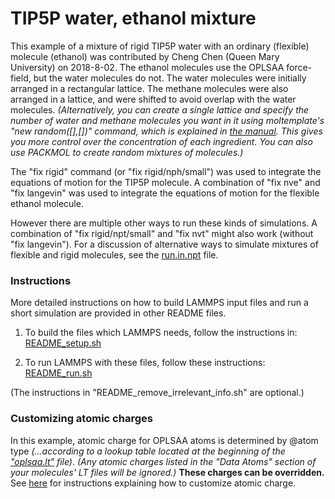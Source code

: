 TIP5P water, ethanol mixture
====================
This example of a mixture of rigid TIP5P water with an ordinary (flexible) molecule (ethanol) was contributed by Cheng Chen (Queen Mary University) on 2018-8-02.  The ethanol molecules use the OPLSAA force-field, but the water molecules do not.  The water molecules were initially arranged in a rectangular lattice.  The methane molecules were also arranged in a lattice, and were shifted to avoid overlap with the water molecules.  *(Alternatively, you can create a single lattice and specify the number of water and methane molecules you want in it using moltemplate's "new random([],[])" command, which is explained in [the manual](https://moltemplate.org/doc/moltemplate_manual.pdf#subsubsection.8.9.1).  This gives you more control over the concentration of each ingredient.  You can also use PACKMOL to create random mixtures of molecules.)*

The "fix rigid" command (or "fix rigid/nph/small") was used to integrate the equations of motion for the TIP5P molecule.  A combination of "fix nve" and "fix langevin" was used to integrate the equations of motion for the flexible ethanol molecule.

However there are multiple other ways to run these kinds of simulations.  A combination of "fix rigid/npt/small" and "fix nvt" might also work (without "fix langevin").  For a discussion of alternative ways to simulate mixtures of flexible and rigid molecules, see the [run.in.npt](run.in.npt) file.

### Instructions

More detailed instructions on how to build LAMMPS input files and
run a short simulation are provided in other README files.

1) To build the files which LAMMPS needs, follow the instructions in:
[README_setup.sh](README_setup.sh)

2) To run LAMMPS with these files, follow these instructions:
[README_run.sh](README_run.sh)

(The instructions in "README_remove_irrelevant_info.sh" are optional.)


### Customizing atomic charges

In this example, atomic charge for OPLSAA atoms is determined by @atom type
*(...according to a lookup table located at the beginning of the
["oplsaa.lt"](../../../moltemplate/force_fields/oplsaa.lt) file)*.
*(Any atomic charges listed in the "Data Atoms" section of your molecules'
LT files will be ignored.)*
**These charges can be overridden.**
See [here](../README.md#Customizing-atomic-charges-in-OPLSAA-molecules)
for instructions explaining how to customize atomic charge.
